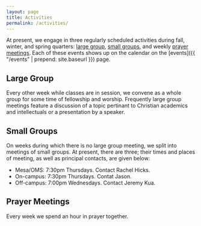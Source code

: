 ```yaml
---
layout: page
title: Activities
permalink: /activities/
---
```


At present, we engage in three regularly scheduled activities during
fall, winter, and spring quarters: [large group](#LargeGroup), [small
groups](#SmallGroups), and weekly [prayer meetings](#PrayerMeetings).
Each of these events shows up on the calendar on the 
[events]({{ "/events" | prepend: site.baseurl }}) page.

## <a name="LargeGroup"></a>Large Group ##
Every other week while classes are in session, we convene as a whole
group for some time of fellowship and worship. Frequently large group
meetings feature a discussion of a topic pertinant to Christian
academics and intellectuals or a presentation by a speaker.

## <a name="SmallGroups"></a>Small Groups ##
On weeks during which there is no large group meeting, we split into
meetings of small groups. At present, there are three; their times and
places of meeting, as well as principal contacts, are given below:

* Mesa/OMS: 7:30pm Thursdays. Contact Rachel Hicks.
* On-campus: 7:30pm Thursdays. Contat Jason.
* Off-campus: 7:00pm Wednesdays. Contact Jeremy Kua.

## <a name="PrayerMeetings"></a>Prayer Meetings ##
Every week we spend an hour in prayer together.
